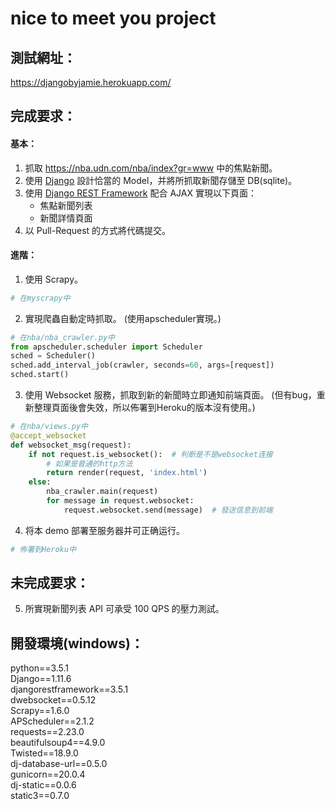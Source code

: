 # nice to meet you project
## 測試網址：
https://djangobyjamie.herokuapp.com/  
## 完成要求：
#### 基本：
1. 抓取 https://nba.udn.com/nba/index?gr=www 中的焦點新聞。
2. 使用 [Django](https://www.djangoproject.com/) 設計恰當的 Model，并將所抓取新聞存儲至 DB(sqlite)。
3. 使用 [Django REST Framework](http://www.django-rest-framework.org/) 配合 AJAX 實現以下頁面：
	 * 焦點新聞列表
	 * 新聞詳情頁面
4. 以 Pull-Request 的方式將代碼提交。
#### 進階：
1. 使用 Scrapy。
```python
# 在myscrapy中
```
2. 實現爬蟲自動定時抓取。  (使用apscheduler實現。)
```python
# 在nba/nba_crawler.py中
from apscheduler.scheduler import Scheduler
sched = Scheduler()
sched.add_interval_job(crawler, seconds=60, args=[request])
sched.start()
```
3. 使用 Websocket 服務，抓取到新的新聞時立即通知前端頁面。 (但有bug，重新整理頁面後會失效，所以佈署到Heroku的版本沒有使用。)
```python
# 在nba/views.py中
@accept_websocket
def websocket_msg(request):
    if not request.is_websocket():  # 判断是不是websocket连接
        # 如果是普通的http方法
        return render(request, 'index.html')
    else:
        nba_crawler.main(request)
        for message in request.websocket:
            request.websocket.send(message)  # 發送信息到前端
```
4. 将本 demo 部署至服务器并可正确运行。  
```python
# 佈署到Heroku中
```


## 未完成要求：
5. 所實現新聞列表 API 可承受 100 QPS 的壓力測試。

## 開發環境(windows)：
python==3.5.1  
Django==1.11.6  
djangorestframework==3.5.1  
dwebsocket==0.5.12  
Scrapy==1.6.0  
APScheduler==2.1.2  
requests==2.23.0  
beautifulsoup4==4.9.0  
Twisted==18.9.0  
dj-database-url==0.5.0  
gunicorn==20.0.4  
dj-static==0.0.6  
static3==0.7.0  



